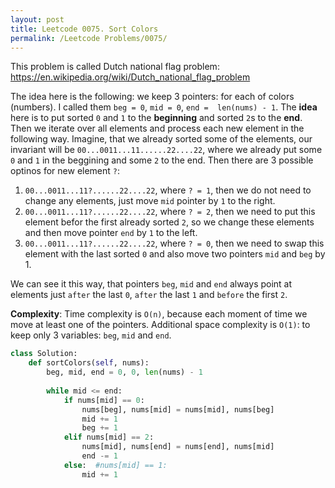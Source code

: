 ```yaml
---
layout: post
title: Leetcode 0075. Sort Colors
permalink: /Leetcode Problems/0075/
---
```


This problem is called Dutch national flag problem: https://en.wikipedia.org/wiki/Dutch_national_flag_problem

The idea here is the following: we keep 3 pointers: for each of colors (numbers). I called them
`beg = 0`, `mid = 0`, `end =  len(nums) - 1`. The **idea** here is to put sorted `0` and `1` to the **beginning** and sorted `2`s to the **end**.  Then we iterate over all elements and process each new element in the following way. Imagine, that we already sorted some of the elements, our invariant will be `00...0011...11......22....22`, where we already put some `0` and `1` in the beggining and some `2` to the end. Then there are 3 possible optinos for new element `?`:

1. `00...0011...11?......22....22`, where `? = 1`, then we do not need to change any elements, just move `mid` pointer by `1` to the right.
2. `00...0011...11?......22....22`, where `? = 2`, then we need to put this element befor the first already sorted `2`, so we change these elements and then move pointer `end` by `1` to the left.
3. `00...0011...11?......22....22`, where `? = 0`, then we need to swap this element with the last  sorted `0` and also move two pointers `mid` and `beg` by 1.

We can see it this way, that pointers `beg`, `mid` and `end` always point at elements just `after` the last `0`, `after` the last `1` and `before` the first `2`.

**Complexity**: Time complexity is `O(n)`, because each moment of time we move at least one of the pointers. Additional space complexity is `O(1)`: to keep only 3 variables: `beg`, `mid` and `end`.

```python
class Solution:
    def sortColors(self, nums):
        beg, mid, end = 0, 0, len(nums) - 1
        
        while mid <= end:
            if nums[mid] == 0:
                nums[beg], nums[mid] = nums[mid], nums[beg]
                mid += 1
                beg += 1
            elif nums[mid] == 2:
                nums[mid], nums[end] = nums[end], nums[mid]
                end -= 1
            else:  #nums[mid] == 1:
                mid += 1
```